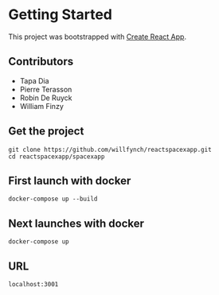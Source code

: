 # Getting Started
This project was bootstrapped with [Create React App](https://github.com/facebook/create-react-app).

## Contributors
- Tapa Dia
- Pierre Terasson
- Robin De Ruyck
- William Finzy

## Get the project
```
git clone https://github.com/willfynch/reactspacexapp.git
cd reactspacexapp/spacexapp
```

## First launch with docker
```
docker-compose up --build
```

## Next launches with docker
```
docker-compose up
```

## URL
```
localhost:3001
```
